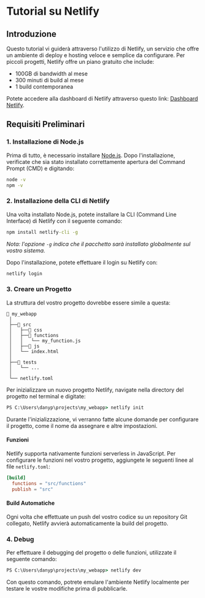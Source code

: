 # Tutorial su Netlify

## Introduzione

Questo tutorial vi guiderà attraverso l'utilizzo di Netlify, un servizio che offre un ambiente di deploy e hosting veloce e semplice da configurare. Per piccoli progetti, Netlify offre un piano gratuito che include:

- 100GB di bandwidth al mese
- 300 minuti di build al mese
- 1 build contemporanea

Potete accedere alla dashboard di Netlify attraverso questo link: [Dashboard Netlify](https://app.netlify.com/teams/danielepassabi/overview).

## Requisiti Preliminari

### 1. Installazione di Node.js

Prima di tutto, è necessario installare [Node.js](https://nodejs.org/en). Dopo l'installazione, verificate che sia stato installato correttamente apertura del Command Prompt (CMD) e digitando:

```cmd
node -v
npm -v
```

### 2. Installazione della CLI di Netlify

Una volta installato Node.js, potete installare la CLI (Command Line Interface) di Netlify con il seguente comando:

```cmd
npm install netlify-cli -g
```

*Nota: l'opzione `-g` indica che il pacchetto sarà installato globalmente sul vostro sistema.*

Dopo l'installazione, potete effettuare il login su Netlify con:

```cmd
netlify login
```

### 3. Creare un Progetto

La struttura del vostro progetto dovrebbe essere simile a questa:

```
📁 my_webapp
 │
 ├──📁 src
 │   ├──📁 css
 │   ├──📁 functions   
 │   │   └── my_function.js
 │   ├──📁 js   
 │   └── index.html
 │
 ├──📁 tests
 │   └── ...
 │
 └── netlify.toml
```

Per inizializzare un nuovo progetto Netlify, navigate nella directory del progetto nel terminal e digitate:

```cmd
PS C:\Users\danyp\projects\my_webapp> netlify init
```

Durante l'inizializzazione, vi verranno fatte alcune domande per configurare il progetto, come il nome da assegnare e altre impostazioni.

#### **Funzioni**

Netlify supporta nativamente funzioni serverless in JavaScript. Per configurare le funzioni nel vostro progetto, aggiungete le seguenti linee al file `netlify.toml`:

```toml
[build]
  functions = "src/functions"
  publish = "src"
```

#### **Build Automatiche**

Ogni volta che effettuate un push del vostro codice su un repository Git collegato, Netlify avvierà automaticamente la build del progetto.

### 4. Debug

Per effettuare il debugging del progetto o delle funzioni, utilizzate il seguente comando:

```cmd
PS C:\Users\danyp\projects\my_webapp> netlify dev
```

Con questo comando, potrete emulare l'ambiente Netlify localmente per testare le vostre modifiche prima di pubblicarle.
